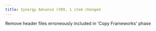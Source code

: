 ```yaml
---
title: Synergy Advance r399, 1 item changed
---
```


Remove header files erroneously included in 'Copy Frameworks' phase
